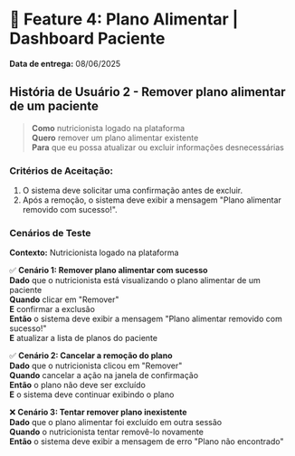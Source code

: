 # 📌 Feature 4: Plano Alimentar | Dashboard Paciente
**Data de entrega:** 08/06/2025

## História de Usuário 2 - Remover plano alimentar de um paciente
> **Como** nutricionista logado na plataforma  
> **Quero** remover um plano alimentar existente  
> **Para** que eu possa atualizar ou excluir informações desnecessárias  

### Critérios de Aceitação:
1. O sistema deve solicitar uma confirmação antes de excluir.
2. Após a remoção, o sistema deve exibir a mensagem "Plano alimentar removido com sucesso!".  

### Cenários de Teste
**Contexto:** Nutricionista logado na plataforma

✅ **Cenário 1: Remover plano alimentar com sucesso**  
**Dado** que o nutricionista está visualizando o plano alimentar de um paciente  
**Quando** clicar em "Remover"  
**E** confirmar a exclusão  
**Então** o sistema deve exibir a mensagem "Plano alimentar removido com sucesso!"  
**E** atualizar a lista de planos do paciente  

✅ **Cenário 2: Cancelar a remoção do plano**  
**Dado** que o nutricionista clicou em "Remover"  
**Quando** cancelar a ação na janela de confirmação  
**Então** o plano não deve ser excluído  
**E** o sistema deve continuar exibindo o plano  

❌ **Cenário 3: Tentar remover plano inexistente**  
**Dado** que o plano alimentar foi excluído em outra sessão  
**Quando** o nutricionista tentar removê-lo novamente  
**Então** o sistema deve exibir a mensagem de erro "Plano não encontrado"  
